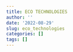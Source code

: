 ```yaml
---
title: ECO TECHNOLOGIES
author: ''
date: '2022-08-29'
slug: eco_technologies
categories: []
tags: []
---
```

